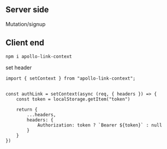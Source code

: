 
## Server side
Mutation/signup




## Client end
```
npm i apollo-link-context
```

set header
```
import { setContext } from "apollo-link-context";


const authLink = setContext(async (req, { headers }) => {
	const token = localStorage.getItem("token")

	return {
		...headers,
		headers: {
			Authorization: token ? `Bearer ${token}` : null
		}
	}
})
```